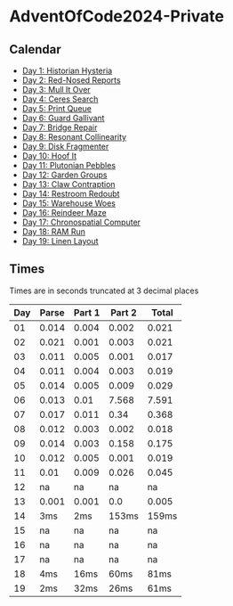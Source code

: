 # AdventOfCode2024-Private

## Calendar

- [Day 1: Historian Hysteria](https://adventofcode.com/2024/day/1)
- [Day 2: Red-Nosed Reports](https://adventofcode.com/2024/day/2)
- [Day 3: Mull It Over](https://adventofcode.com/2024/day/3)
- [Day 4: Ceres Search](https://adventofcode.com/2024/day/4)
- [Day 5: Print Queue](https://adventofcode.com/2024/day/5)
- [Day 6: Guard Gallivant](https://adventofcode.com/2024/day/6)
- [Day 7: Bridge Repair](https://adventofcode.com/2024/day/7)
- [Day 8: Resonant Collinearity](https://adventofcode.com/2024/day/8)
- [Day 9: Disk Fragmenter](https://adventofcode.com/2024/day/9)
- [Day 10: Hoof It](https://adventofcode.com/2024/day/10)
- [Day 11: Plutonian Pebbles](https://adventofcode.com/2024/day/11)
- [Day 12: Garden Groups](https://adventofcode.com/2024/day/12)
- [Day 13: Claw Contraption](https://adventofcode.com/2024/day/13)
- [Day 14: Restroom Redoubt](https://adventofcode.com/2024/day/14)
- [Day 15: Warehouse Woes](https://adventofcode.com/2024/day/15)
- [Day 16: Reindeer Maze](https://adventofcode.com/2024/day/16)
- [Day 17: Chronospatial Computer](https://adventofcode.com/2024/day/17)
- [Day 18: RAM Run](https://adventofcode.com/2024/day/18)
- [Day 19: Linen Layout](https://adventofcode.com/2024/day/18)

## Times

Times are in seconds truncated at 3 decimal places

| Day | Parse | Part 1 | Part 2 | Total |
|-|-|-|-|-|
| 01 | 0.014 | 0.004 | 0.002 | 0.021 |
| 02 | 0.021 | 0.001 | 0.003 | 0.021 |
| 03 | 0.011 | 0.005 | 0.001 | 0.017 |
| 04 | 0.011 | 0.004 | 0.003 | 0.019 |
| 05 | 0.014 | 0.005 | 0.009 | 0.029 |
| 06 | 0.013 | 0.01 | 7.568 | 7.591 |
| 07 | 0.017 | 0.011 | 0.34 | 0.368 |
| 08 | 0.012 | 0.003 | 0.002 | 0.018 |
| 09 | 0.014 | 0.003 | 0.158 | 0.175 |
| 10 | 0.012 | 0.005 | 0.001 | 0.019 |
| 11 | 0.01 | 0.009 | 0.026 | 0.045 |
| 12 | na | na | na | na |
| 13 | 0.001 | 0.001 | 0.0 | 0.005 |
| 14 | 3ms | 2ms | 153ms | 159ms |
| 15 | na | na | na | na |
| 16 | na | na | na | na |
| 17 | na | na | na | na |
| 18 | 4ms | 16ms | 60ms | 81ms |
| 19 | 2ms | 32ms | 26ms | 61ms |
